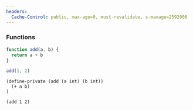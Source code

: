 ```yaml
---
headers:
  Cache-Control: public, max-age=0, must-revalidate, s-maxage=2592000
---
```


### Functions

```js
function add(a, b) {
  return a + b
}

add(1, 2)
```

```clarity
(define-private (add (a int) (b int))
  (+ a b)
)

(add 1 2)
```
